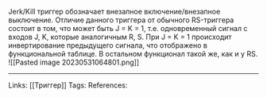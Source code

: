 Jerk/Kill триггер обозначает внезапное включение/внезапное выключение. Отличие данного триггера от обычного RS-триггера состоит в том, что может быть J = K = 1, т.е. одновременный сигнал с входов J, K, которые аналогичным R, S. При J = K = 1 происходит инвертирование предыдущего сигнала, что отображено в функциональной таблице. В остальном функционал такой же, как и у RS. 
![[Pasted image 20230531064801.png]]
___
Links: [[Триггер]]
Tags:
References: